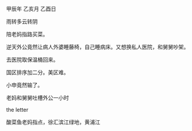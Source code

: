 甲辰年 乙亥月 乙酉日

雨转多云转阴

陪老妈指路买菜。

逆天外公竟然让病人外婆睡藤椅，自己睡病床。又想换私人医院，和舅舅吵架。

去医院取保温桶回来。

国区排序加二分。美区难。

小申竟然输了。

老妈和舅舅吐槽外公一小时

the letter

酸菜鱼老妈指点，徐汇滨江绿地，黄浦江